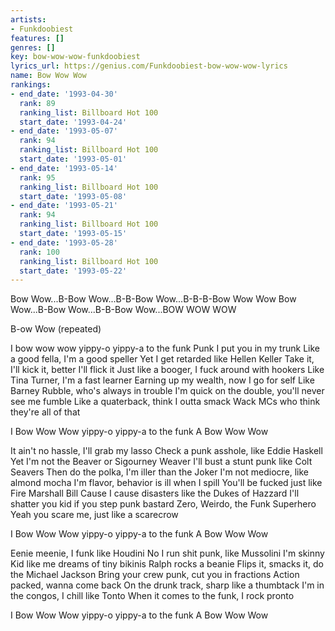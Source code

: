 ```yaml
---
artists:
- Funkdoobiest
features: []
genres: []
key: bow-wow-wow-funkdoobiest
lyrics_url: https://genius.com/Funkdoobiest-bow-wow-wow-lyrics
name: Bow Wow Wow
rankings:
- end_date: '1993-04-30'
  rank: 89
  ranking_list: Billboard Hot 100
  start_date: '1993-04-24'
- end_date: '1993-05-07'
  rank: 94
  ranking_list: Billboard Hot 100
  start_date: '1993-05-01'
- end_date: '1993-05-14'
  rank: 95
  ranking_list: Billboard Hot 100
  start_date: '1993-05-08'
- end_date: '1993-05-21'
  rank: 94
  ranking_list: Billboard Hot 100
  start_date: '1993-05-15'
- end_date: '1993-05-28'
  rank: 100
  ranking_list: Billboard Hot 100
  start_date: '1993-05-22'
---
```

Bow Wow...B-Bow Wow...B-B-Bow Wow...B-B-B-Bow Wow Wow
Bow Wow...B-Bow Wow...B-B-Bow Wow...BOW WOW WOW

B-ow Wow (repeated)


I bow wow wow yippy-o yippy-a to the funk
Punk
I put you in my trunk
Like a good fella, I'm a good speller
Yet I get retarded like Hellen Keller
Take it, I'll kick it, better I'll flick it
Just like a booger, I fuck around with hookers
Like Tina Turner, I'm a fast learner
Earning up my wealth, now I go for self
Like Barney Rubble, who's always in trouble
I'm quick on the double, you'll never see me fumble
Like a quaterback, think I outta smack
Wack MCs who think they're all of that


I Bow Wow Wow yippy-o yippy-a to the funk
A Bow Wow Wow


It ain't no hassle, I'll grab my lasso
Check a punk asshole, like Eddie Haskell
Yet I'm not the Beaver or Sigourney Weaver
I'll bust a stunt punk like Colt Seavers
Then do the polka, I'm iller than the Joker
I'm not mediocre, like almond mocha
I'm flavor, behavior is ill when I spill
You'll be fucked just like Fire Marshall Bill
Cause I cause disasters like the Dukes of Hazzard
I'll shatter you kid if you step punk bastard
Zero, Weirdo, the Funk Superhero
Yeah you scare me, just like a scarecrow


I Bow Wow Wow yippy-o yippy-a to the funk
A Bow Wow Wow


Eenie meenie, I funk like Houdini
No I run shit punk, like Mussolini
I'm skinny
Kid like me dreams of tiny bikinis
Ralph rocks a beanie
Flips it, smacks it, do the Michael Jackson
Bring your crew punk, cut you in fractions
Action packed, wanna come back
On the drunk track, sharp like a thumbtack
I'm in the congos, I chill like Tonto
When it comes to the funk, I rock pronto


I Bow Wow Wow yippy-o yippy-a to the funk
A Bow Wow Wow
